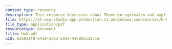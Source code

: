 ```yaml
---
content_type: resource
description: This resource discusses about Thevenin equivalen and amplifiers.
file: https://ol-ocw-studio-app-production.s3.amazonaws.com/courses/6-002-circuits-and-electronics-spring-2007/e26921fde419a3632a4241786551171e_hw5.pdf
file_type: application/pdf
resourcetype: Document
title: hw5.pdf
uid: e26921fd-e419-a363-2a42-41786551171e
---
```


